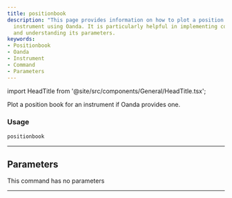 ```yaml
---
title: positionbook
description: "This page provides information on how to plot a position book for an"
  instrument using Oanda. It is particularly helpful in implementing commands in python
  and understanding its parameters.
keywords:
- Positionbook
- Oanda
- Instrument
- Command
- Parameters
---
```


import HeadTitle from '@site/src/components/General/HeadTitle.tsx';

<HeadTitle title="forex/oanda/positionbook - Reference | OpenBB Terminal Docs" />

Plot a position book for an instrument if Oanda provides one.

### Usage

```python
positionbook
```

---

## Parameters

This command has no parameters


---
